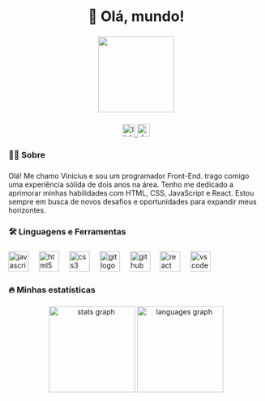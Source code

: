 <h1 align="center">👋 Olá, mundo!</h1>

###

<div align="center">
  <img height="150" src="https://camo.githubusercontent.com/62da68eb62b1e5f175f7d1f0191dd89a653d7908feb22d37d4a0ab07365d6791/68747470733a2f2f6d656469612e67697068792e636f6d2f6d656469612f4d3967624264396e6244724f5475314d71782f67697068792e676966"  />
</div>

###

<div align="center">
  <a href="https://www.linkedin.com/in/viniciusxsousa/" target="_blank">
    <img src="https://img.shields.io/static/v1?message=LinkedIn&logo=linkedin&label=&color=0077B5&logoColor=white&labelColor=&style=flat" height="25" alt="linkedin logo"  />
  </a>
  <a href="http://vscd.com.br/" target="_blank">
    <img src="https://img.shields.io/static/v1?message=Portfólio&logo=dev.to&label=&color=0A0A0A&logoColor=white&labelColor=&style=flat" height="25" alt="devto logo"  />
  </a>
</div>

###

<h3 align="left">👩‍💻  Sobre</h3>

###

<p align="left">Olá! Me chamo Vinicius e sou um programador Front-End. trago comigo uma experiência sólida de dois anos na área. Tenho me dedicado a aprimorar minhas habilidades com HTML, CSS, JavaScript e React. Estou sempre em busca de novos desafios e oportunidades para expandir meus horizontes.</p>

###

<h3 align="left">🛠 Linguagens e Ferramentas</h3>

###

<div align="left">
  <img src="https://cdn.jsdelivr.net/gh/devicons/devicon/icons/javascript/javascript-original.svg" height="40" alt="javascript logo"  />
  <img width="12" />
  <img src="https://cdn.jsdelivr.net/gh/devicons/devicon/icons/html5/html5-original.svg" height="40" alt="html5 logo"  />
  <img width="12" />
  <img src="https://cdn.jsdelivr.net/gh/devicons/devicon/icons/css3/css3-original.svg" height="40" alt="css3 logo"  />
  <img width="12" />
  <img src="https://cdn.jsdelivr.net/gh/devicons/devicon/icons/git/git-original.svg" height="40" alt="git logo"  />
  <img width="12" />
  <img src="https://cdn.jsdelivr.net/gh/devicons/devicon/icons/github/github-original.svg" height="40" alt="github logo"  />
  <img width="12" />
  <img src="https://cdn.jsdelivr.net/gh/devicons/devicon/icons/react/react-original.svg" height="40" alt="react logo"  />
  <img width="12" />
  <img src="https://cdn.jsdelivr.net/gh/devicons/devicon/icons/vscode/vscode-original.svg" height="40" alt="vscode logo"  />
</div>

###

<h3 align="left">🔥  Minhas estatísticas</h3>

###

<div align="center">
  <img src="https://github-readme-stats.vercel.app/api?username=viniciusxsousa&hide_title=false&hide_rank=true&show_icons=true&include_all_commits=false&count_private=true&disable_animations=false&theme=default&locale=pt-br&hide_border=true&order=1" height="170" alt="stats graph"  />
  <img src="https://github-readme-stats.vercel.app/api/top-langs?username=viniciusxsousa&locale=pt-br&hide_title=false&layout=compact&card_width=320&langs_count=5&theme=default&hide_border=true&order=2" height="170" alt="languages graph"  />
</div>

###

